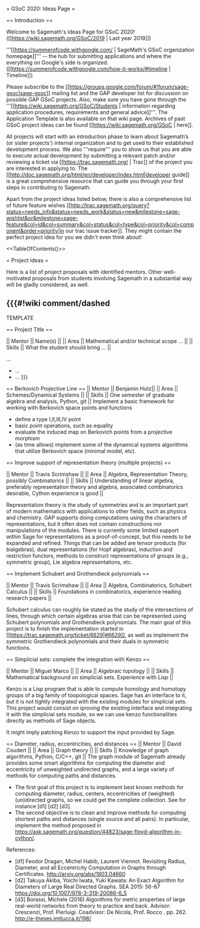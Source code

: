 = GSoC 2020: Ideas Page =

== Introduction ==

Welcome to Sagemath's Ideas Page for GSoC 2020! ([[https://wiki.sagemath.org/GSoC/2019 | Last year 2019]])

'''[[https://summerofcode.withgoogle.com/ | SageMath's GSoC organization homepage]]''' -- the hub for submitting applications and where the everything on Google's side is organized.
([[https://summerofcode.withgoogle.com/how-it-works/#timeline | Timeline]])

Please subscribe to the [[https://groups.google.com/forum/#!forum/sage-gsoc|sage-gsoc]] mailing list and the GAP developer list for discussion on possible GAP GSoC projects. Also, make sure you have gone through the '''[[https://wiki.sagemath.org/GSoC/Students | information regarding application procedures, requirements and general advice]]'''. The Application Template is also available on that wiki page. Archives of past GSoC project ideas can be found [[https://wiki.sagemath.org/GSoC | here]].

All projects will start with an introduction phase to learn about Sagemath’s (or sister projects') internal organization and to get used to their established development process. We also '''require''' you to show us that you are able to execute actual development by submitting a relevant patch and/or reviewing a ticket via [[https://trac.sagemath.org/ | Trac]] of the project you are interested in applying to. The [[http://doc.sagemath.org/html/en/developer/index.html|developer guide]] is a great comprehensive resource that can guide you through your first steps in contributing to Sagemath.

Apart from the project ideas listed below, there is also a comprehensive list of future feature wishes [[http://trac.sagemath.org/query?status=needs_info&status=needs_work&status=new&milestone=sage-wishlist&or&milestone=sage-feature&col=id&col=summary&col=status&col=type&col=priority&col=component&order=priority|in our trac issue tracker]].
They might contain the perfect project idea for you we didn't even think about!

<<TableOfContents()>>

= Project Ideas =

Here is a list of project proposals with identified mentors.
Other well-motivated proposals from students involving Sagemath in a substantial way will be gladly considered, as well.


{{{#!wiki comment/dashed
---

TEMPLATE

== Project Title ==

|| Mentor     || Name(s) ||
|| Area       || Mathematical and/or technical scope ... ||
|| Skills     || What the student should bring ... ||

...

  * ...
  * ...
}}}

== Berkovich Projective Line ==
|| Mentor     || Benjamin Hutz||
|| Area       || Schemes/Dynamical Systems ||
|| Skills     || One semester of graduate algebra and analysis, Python, git ||
Implement a basic framework for working with Berkovich space points and functions
 * define a type I,II,III,IV point
 * basic point operations, such as equality
 * evaluate the induced map on Berkovich points from a projective morphism
 * (as time allows) implement some of the dynamical systems algorithms that utilize Berkovich space (minimal model, etc).


== Improve support of representation theory (multiple projects) ==

|| Mentor     || Travis Scrimshaw ||
|| Area       || Algebra, Representation Theory, possibly Combinatorics ||
|| Skills     || Understanding of linear algebra, preferably representation theory and algebra, associated combinatorics desirable, Cython experience is good ||

Representation theory is the study of symmetries and is an important part of modern mathematics with applications to other fields, such as physics and chemistry. GAP supports doing computations using the characters of representations, but it often does not contain constructions nor manipulations of the modules. There is currently some limited support within Sage for representations as a proof-of-concept, but this needs to be expanded and refined. Things that can be added are tensor products (for bialgebras), dual representations (for Hopf algebras), induction and restriction functors, methods to construct representations of groups (e.g., symmetric group), Lie algebra representations, etc.

== Implement Schubert and Grothendieck polynomials ==

|| Mentor     || Travis Scrimshaw ||
|| Area       || Algebra, Combinatorics, Schubert Calculus ||
|| Skills     || Foundations in combinatorics, experience reading research papers ||

Schubert calculus can roughly be stated as the study of the intersections of lines, through which certain algebras arise that can be represented using Schubert polynomials and Grothendieck polynomials. The main goal of this project is to finish the implementation started in [[https://trac.sagemath.org/ticket/6629|#6629]], as well as implement the symmetric Grothendieck polynomials and their duals in symmetric functions.


== Simplicial sets: complete the integration with Kenzo ==

|| Mentor     ||  Miguel Marco ||
|| Area       ||  Algebraic topology  ||
|| Skills     ||  Mathematical background on simplicial sets. Experience with Lisp ||

Kenzo is a Lisp program that is able to compute homology and homotopy groups of a big family of toopological spaces. Sage has an interface to it, but it is not tightly integrated with the existing modules for simplicial sets. This project would consist on iproving the existing interface and integrating it with the simplicial sets module, so we can use kenzo functionalities directly as methods of Sage objects.

It might imply patching Kenzo to support the input provided by Sage.

== Diameter, radius, eccentricities, and distances ==
|| Mentor     || David Coudert ||
|| Area       || Graph theory  ||
|| Skills     || Knowledge of graph algorithms, Python, C/C++, git ||
The graph module of Sagemath already provides some smart algorithms for computing the diameter and eccentricity of unweighted undirected graphs, and a large variety of methods for computing paths and distances.
 * The first goal of this project is to implement best known methods for computing diameter, radius, centers, eccentricities of (weighted) (un)directed graphs, so we could get the complete collection. See for instance [d1] [d2] [d3].
 * The second objective is to clean and improve methods for computing shortest paths and distances (single source and all pairs). In particular, implement the method proposed in https://ask.sagemath.org/question/44823/sage-floyd-algorithm-in-cython/. 

References:
 * [d1] Feodor Dragan, Michel Habib, Laurent Viennot. Revisiting Radius, Diameter, and all Eccentricity Computation in Graphs through Certificates. http://arxiv.org/abs/1803.04660
 * [d2] Takuya Akiba, Yoichi Iwata, Yuki Kawata: An Exact Algorithm for Diameters of Large Real Directed Graphs. SEA 2015: 56-67 https://doi.org/10.1007/978-3-319-20086-6_5
 * [d3] Borassi, Michele (2016) Algorithms for metric properties of large real-world networks from theory to practice and back. Advisor: Crescenzi, Prof. Pierluigi. Coadvisor: De Nicola, Prof. Rocco . pp. 262. http://e-theses.imtlucca.it/198/
